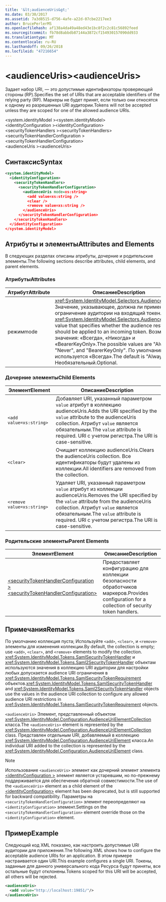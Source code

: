 ```yaml
---
title: '&lt;audienceUris&gt;'
ms.date: 03/30/2017
ms.assetid: 7a3d8515-d756-4afe-a22d-07cbe2217ee3
author: BrucePerlerMS
ms.openlocfilehash: af138a4da49a48ed43e1bc8f2c2c81c56892feed
ms.sourcegitcommit: fb78d8abbdb87144a3872cf154930157090dd933
ms.translationtype: MT
ms.contentlocale: ru-RU
ms.lasthandoff: 09/26/2018
ms.locfileid: "47216654"
---
```

# <a name="ltaudienceurisgt"></a><span data-ttu-id="48b74-102">&lt;audienceUris&gt;</span><span class="sxs-lookup"><span data-stu-id="48b74-102">&lt;audienceUris&gt;</span></span>
<span data-ttu-id="48b74-103">Задает набор URI, — это допустимые идентификаторы проверяющей стороны (RP).</span><span class="sxs-lookup"><span data-stu-id="48b74-103">Specifies the set of URIs that are acceptable identifiers of the relying party (RP).</span></span> <span data-ttu-id="48b74-104">Маркеры не будет принят, если только они относятся к одному из разрешенных URI аудитории.</span><span class="sxs-lookup"><span data-stu-id="48b74-104">Tokens will not be accepted unless they are scoped for one of the allowed audience URIs.</span></span>  
  
 <span data-ttu-id="48b74-105">\<system.identityModel ></span><span class="sxs-lookup"><span data-stu-id="48b74-105">\<system.identityModel></span></span>  
<span data-ttu-id="48b74-106">\<identityConfiguration ></span><span class="sxs-lookup"><span data-stu-id="48b74-106">\<identityConfiguration></span></span>  
<span data-ttu-id="48b74-107">\<securityTokenHandlers ></span><span class="sxs-lookup"><span data-stu-id="48b74-107">\<securityTokenHandlers></span></span>  
<span data-ttu-id="48b74-108">\<securityTokenHandlerConfiguration ></span><span class="sxs-lookup"><span data-stu-id="48b74-108">\<securityTokenHandlerConfiguration></span></span>  
<span data-ttu-id="48b74-109">\<audienceUris ></span><span class="sxs-lookup"><span data-stu-id="48b74-109">\<audienceUris></span></span>  
  
## <a name="syntax"></a><span data-ttu-id="48b74-110">Синтаксис</span><span class="sxs-lookup"><span data-stu-id="48b74-110">Syntax</span></span>  
  
```xml  
<system.identityModel>  
  <identityConfiguration>  
    <securityTokenHandlers>  
      <securityTokenHandlerConfiguration>  
        <audienceUris mode=xs:string>  
          <add value=xs:string />  
          <clear />  
          <remove value=xs:string />  
        </audienceUris>  
      </securityTokenHandlerConfiguration>  
    </securityTokenHandlers>  
  </identityConfiguration>  
</system.identityModel>  
```  
  
## <a name="attributes-and-elements"></a><span data-ttu-id="48b74-111">Атрибуты и элементы</span><span class="sxs-lookup"><span data-stu-id="48b74-111">Attributes and Elements</span></span>  
 <span data-ttu-id="48b74-112">В следующих разделах описаны атрибуты, дочерние и родительские элементы.</span><span class="sxs-lookup"><span data-stu-id="48b74-112">The following sections describe attributes, child elements, and parent elements.</span></span>  
  
### <a name="attributes"></a><span data-ttu-id="48b74-113">Атрибуты</span><span class="sxs-lookup"><span data-stu-id="48b74-113">Attributes</span></span>  
  
|<span data-ttu-id="48b74-114">Атрибут</span><span class="sxs-lookup"><span data-stu-id="48b74-114">Attribute</span></span>|<span data-ttu-id="48b74-115">Описание</span><span class="sxs-lookup"><span data-stu-id="48b74-115">Description</span></span>|  
|---------------|-----------------|  
|<span data-ttu-id="48b74-116">режим</span><span class="sxs-lookup"><span data-stu-id="48b74-116">mode</span></span>|<span data-ttu-id="48b74-117"><xref:System.IdentityModel.Selectors.AudienceUriMode> Значение, указывающее, должна ли применяться ограничение аудитории на входящий токен.</span><span class="sxs-lookup"><span data-stu-id="48b74-117">An <xref:System.IdentityModel.Selectors.AudienceUriMode> value that specifies whether the audience restriction should be applied to an incoming token.</span></span> <span data-ttu-id="48b74-118">Возможные значения: «Всегда», «Никогда» и «BearerKeyOnly».</span><span class="sxs-lookup"><span data-stu-id="48b74-118">The possible values are "Always", "Never", and "BearerKeyOnly".</span></span> <span data-ttu-id="48b74-119">По умолчанию используется «Всегда».</span><span class="sxs-lookup"><span data-stu-id="48b74-119">The default is "Always".</span></span> <span data-ttu-id="48b74-120">Необязательный.</span><span class="sxs-lookup"><span data-stu-id="48b74-120">Optional.</span></span>|  
  
### <a name="child-elements"></a><span data-ttu-id="48b74-121">Дочерние элементы</span><span class="sxs-lookup"><span data-stu-id="48b74-121">Child Elements</span></span>  
  
|<span data-ttu-id="48b74-122">Элемент</span><span class="sxs-lookup"><span data-stu-id="48b74-122">Element</span></span>|<span data-ttu-id="48b74-123">Описание</span><span class="sxs-lookup"><span data-stu-id="48b74-123">Description</span></span>|  
|-------------|-----------------|  
|`<add value=xs:string>`|<span data-ttu-id="48b74-124">Добавляет URI, указанный параметром `value` атрибут в коллекцию audienceUris.</span><span class="sxs-lookup"><span data-stu-id="48b74-124">Adds the URI specified by the `value` attribute to the audienceUris collection.</span></span> <span data-ttu-id="48b74-125">Атрибут `value` является обязательным.</span><span class="sxs-lookup"><span data-stu-id="48b74-125">The `value` attribute is required.</span></span> <span data-ttu-id="48b74-126">URI с учетом регистра.</span><span class="sxs-lookup"><span data-stu-id="48b74-126">The URI is case-sensitive.</span></span>|  
|`<clear>`|<span data-ttu-id="48b74-127">Очищает коллекцию audienceUris.</span><span class="sxs-lookup"><span data-stu-id="48b74-127">Clears the audienceUris collection.</span></span> <span data-ttu-id="48b74-128">Все идентификаторы будут удалены из коллекции.</span><span class="sxs-lookup"><span data-stu-id="48b74-128">All identifiers are removed from the collection.</span></span>|  
|`<remove value=xs:string>`|<span data-ttu-id="48b74-129">Удаляет URI, указанный параметром `value` атрибут из коллекции audienceUris.</span><span class="sxs-lookup"><span data-stu-id="48b74-129">Removes the URI specified by the `value` attribute from the audienceUris collection.</span></span> <span data-ttu-id="48b74-130">Атрибут `value` является обязательным.</span><span class="sxs-lookup"><span data-stu-id="48b74-130">The `value` attribute is required.</span></span> <span data-ttu-id="48b74-131">URI с учетом регистра.</span><span class="sxs-lookup"><span data-stu-id="48b74-131">The URI is case-sensitive.</span></span>|  
  
### <a name="parent-elements"></a><span data-ttu-id="48b74-132">Родительские элементы</span><span class="sxs-lookup"><span data-stu-id="48b74-132">Parent Elements</span></span>  
  
|<span data-ttu-id="48b74-133">Элемент</span><span class="sxs-lookup"><span data-stu-id="48b74-133">Element</span></span>|<span data-ttu-id="48b74-134">Описание</span><span class="sxs-lookup"><span data-stu-id="48b74-134">Description</span></span>|  
|-------------|-----------------|  
|[<span data-ttu-id="48b74-135">\<securityTokenHandlerConfiguration ></span><span class="sxs-lookup"><span data-stu-id="48b74-135">\<securityTokenHandlerConfiguration></span></span>](../../../../../docs/framework/configure-apps/file-schema/windows-identity-foundation/securitytokenhandlerconfiguration.md)|<span data-ttu-id="48b74-136">Предоставляет конфигурацию для коллекции безопасности обработчиков маркеров.</span><span class="sxs-lookup"><span data-stu-id="48b74-136">Provides configuration for a collection of security token handlers.</span></span>|  
  
## <a name="remarks"></a><span data-ttu-id="48b74-137">Примечания</span><span class="sxs-lookup"><span data-stu-id="48b74-137">Remarks</span></span>  
 <span data-ttu-id="48b74-138">По умолчанию коллекция пуста; Используйте `<add>`, `<clear>`, и `<remove>` элементы для изменения коллекции.</span><span class="sxs-lookup"><span data-stu-id="48b74-138">By default, the collection is empty; use `<add>`, `<clear>`, and `<remove>` elements to modify the collection.</span></span> <span data-ttu-id="48b74-139"><xref:System.IdentityModel.Tokens.SamlSecurityTokenHandler> и <xref:System.IdentityModel.Tokens.Saml2SecurityTokenHandler> объектам используются значения в коллекцию URI аудитории для настройки любых допускается audience URI ограничения в <xref:System.IdentityModel.Tokens.SamlSecurityTokenRequirement> объектов.</span><span class="sxs-lookup"><span data-stu-id="48b74-139"><xref:System.IdentityModel.Tokens.SamlSecurityTokenHandler> and <xref:System.IdentityModel.Tokens.Saml2SecurityTokenHandler> objects use the values in the audience URI collection to configure any allowed audience URI restrictions in <xref:System.IdentityModel.Tokens.SamlSecurityTokenRequirement> objects.</span></span>  
  
 <span data-ttu-id="48b74-140">`<audienceUris>` Элемент, представленный объектом <xref:System.IdentityModel.Configuration.AudienceUriElementCollection> класса.</span><span class="sxs-lookup"><span data-stu-id="48b74-140">The `<audienceUris>` element is represented by the <xref:System.IdentityModel.Configuration.AudienceUriElementCollection> class.</span></span> <span data-ttu-id="48b74-141">Представлен отдельным URI, добавляемый в коллекцию <xref:System.IdentityModel.Configuration.AudienceUriElement> класса.</span><span class="sxs-lookup"><span data-stu-id="48b74-141">An individual URI added to the collection is represented by the <xref:System.IdentityModel.Configuration.AudienceUriElement> class.</span></span>  
  
> [!NOTE]
>  <span data-ttu-id="48b74-142">Использование `<audienceUris>` элемент как дочерний элемент элемента [ \<identityConfiguration >](../../../../../docs/framework/configure-apps/file-schema/windows-identity-foundation/identityconfiguration.md) элемент является устаревшим, но по-прежнему поддерживается для обеспечения обратной совместимости.</span><span class="sxs-lookup"><span data-stu-id="48b74-142">The use of the `<audienceUris>` element as a child element of the [\<identityConfiguration>](../../../../../docs/framework/configure-apps/file-schema/windows-identity-foundation/identityconfiguration.md) element has been deprecated, but is still supported for backward compatibility.</span></span> <span data-ttu-id="48b74-143">Параметры на `<securityTokenHandlerConfiguration>` элемент переопределяют на `<identityConfiguration>` элемент.</span><span class="sxs-lookup"><span data-stu-id="48b74-143">Settings on the `<securityTokenHandlerConfiguration>` element override those on the `<identityConfiguration>` element.</span></span>  
  
## <a name="example"></a><span data-ttu-id="48b74-144">Пример</span><span class="sxs-lookup"><span data-stu-id="48b74-144">Example</span></span>  
 <span data-ttu-id="48b74-145">Следующий код XML показано, как настроить допустимые URI аудитории для приложения.</span><span class="sxs-lookup"><span data-stu-id="48b74-145">The following XML shows how to configure the acceptable audience URIs for an application.</span></span> <span data-ttu-id="48b74-146">В этом примере настраивается один URI.</span><span class="sxs-lookup"><span data-stu-id="48b74-146">This example configures a single URI.</span></span> <span data-ttu-id="48b74-147">Токены, заданные для данного универсального кода Ресурса будут приняты, все остальные будут отклонены.</span><span class="sxs-lookup"><span data-stu-id="48b74-147">Tokens scoped for this URI will be accepted, all others will be rejected.</span></span>  
  
```xml  
<audienceUris>  
  <add value="http://localhost:19851/"/>  
</audienceUris>  
```
